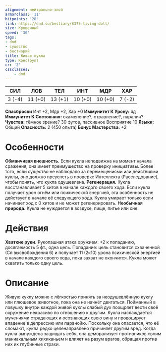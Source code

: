 ```yaml
---
alignment: нейтрально-злой
armorclass: '11'
hitpoints: '28'
link: https://dnd.su/bestiary/8375-living-doll/
size: Крошечный
speed: '30'
tags:
- dnd
- существо
- бестиарий
title: Живая кукла
type: Конструкт
cr: '2'
cssclasses:
    - dnd
---
```



| СИЛ | ЛОВ | ТЕЛ | ИНТ | МДР | ХАР |
|---|---|---|---|---|---|
| 3 (-4) | 11 (+0) | 13 (+1) | 10 (+0) | 10 (+0) | 7 (-2) |
**Спасброски** Инт +2, Мдр +2, Хар +0
**Иммунитет К Урону:** яд
**Иммунитет К Состоянию:** окаменение?, отравление?, паралич?
**Чувства:** тёмное зрение? 30 футов, пассивное Восприятие 10
**Языки:** Общий
**Опасность:** 2 (450 опыта)
**Бонус Мастерства:** +2


# Особенности
**Обманчивая внешность.** Если кукла неподвижна на момент начала сражения, она имеет преимущество на проверку инициативы. Более того, если существо не наблюдало за перемещениями или действиями куклы, оно должно преуспеть в проверке Интеллекта (Расследование), чтобы понять, что кукла одушевлена.
**Регенерация.** Кукла восстанавливает 5 хитов в начале каждого своего хода. Если кукла получает урон огнём или психической энергией, эта особенность не действует в начале её следующего хода. Кукла умирает только если начинает ход с 0 хитов и не может регенерировать.
**Необычная природа.** Кукла не нуждается в воздухе, пище, питье или сне.


# Действия
**Хваткие руки.** Рукопашная атака оружием: +2 к попаданию, досягаемость 5 фт., одна цель. Попадание: цель становится схваченной (Сл высвобождения 6) и получает 11 (2к10) урона психической энергией в начале каждого своего хода, пока захват не окончится. Кукла может схватить только одну цель.


# Описание
Живую куклу можно с лёгкостью принять за неодушевлённую куклу или плюшевое животное, пока она не начнёт двигаться. Пойманный в ловушку внутри каждой живой куклы слабый дух поощряет вести своё окружение некрасиво по отношению к другим. Кукла наслаждается мучениями страдающих и осознающих свою вину и провоцирует впадение в депрессию или паранойю. Поскольку она опасается, что её сломают, кукла редко целенаправлено причиняет другим вред. Когда кукла вынуждена защищать себя, она деморализует противников своим маниакальным хихиканьем и влияет на разум врагов, обращая против них их глубинные страхи.